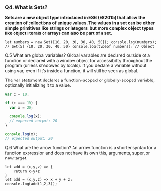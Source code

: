 ### Q4. What is Sets?

**Sets are a new object type introduced in ES6 (ES2015) that allow the creation of collections of unique values. The values in a set can be either simple primitives like strings or integers, but more complex object types like object literals or arrays can also be part of a set.**

`let numbers = new Set([10, 20, 20, 30, 40, 50]);
console.log(numbers); // Set(5) {10, 20, 30, 40, 50}
console.log(typeof numbers); // Object`

Q.5 What are global variables?
Global variables are declared outside of a function or declared with a window object for accessibility throughout the program (unless shadowed by locals). If you declare a variable without using var, even if it's inside a function, it will still be seen as global.

The var statement declares a function-scoped or globally-scoped variable, optionally initializing it to a value.

```javascript
var x = 10;

if (x === 10) {
  var x = 20;

  console.log(x);
  // expected output: 20
}

console.log(x);
// expected output: 20
```



Q.6 What are the arrow function?
An arrow function is a shorter syntax for a function expression and does not have its own this, arguments, super, or new.target.

```
let add = (x,y,z) => {
    return x+y+z
}
let add = (x,y,z) => x + y + z;
console.log(add(1,2,3));
```